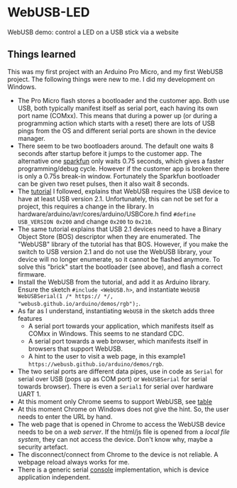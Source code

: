 # WebUSB-LED
WebUSB demo: control a LED on a USB stick via a website

## Things learned
This was my first project with an Arduino Pro Micro, and my first WebUSB project.
The following things were new to me. I did my development on Windows.

 * The Pro Micro flash stores a bootloader and the customer app.
   Both use USB, both typically manifest itself as serial port, each having its own port name (COMxx).
   This means that during a power up (or during a programming action which starts with a reset) there are lots of USB pings from the OS
   and different serial ports are shown in the device manager.
 * There seem to be two bootloaders around. The default one waits 8 seconds after startup before it jumps to the customer app. 
   The alternative one [sparkfun](https://learn.sparkfun.com/tutorials/pro-micro--fio-v3-hookup-guide/troubleshooting-and-faq) 
   only waits 0.75 seconds, which gives a faster programming/debug cycle. However if the customer app is broken there is only a 
   0.75s break-in window. Fortunately the Sparkfun bootloader can be given two reset pulses, then it also wait 8 seconds.
 * The [tutorial](https://github.com/webusb/arduino) I followed, explains that WebUSB requires the USB device to have 
   at least USB version 2.1. Unfortunately, this can not be set for a project, this requires a change in the library.
   In hardware/arduino/avr/cores/arduino/USBCore.h find `#define USB_VERSION 0x200` and change `0x200` to `0x210`.
 * The same tutorial explains that USB 2.1 devices need to have a Binary Object Store (BOS) descriptor when they are enumerated. 
   The "WebUSB" library of the tutorial has that BOS. However, if you make the switch to USB version 2.1 and do not use 
   the WebUSB library, your device will no longer enumerate, so it cannot be flashed anymore. To solve this "brick"
   start the bootloader (see above), and flash a correct firmware.
 * Install the WebUSB from the tutorial, and add it as Arduino library.
   Ensure the sketch `#include <WebUSB.h>`, and instantiate
   `WebUSB WebUSBSerial(1 /* https:// */, "webusb.github.io/arduino/demos/rgb");`.
 * As far as I understand, instantiating `WebUSB` in the sketch adds three features
   * A serial port towards your application, which manifests itself as COMxx in Windows. This seems to ne standard CDC.
   * A serial port towards a web browser, which manifests itself in browsers that support WebUSB.
   * A hint to the user to visit a web page, in this example1 `https://webusb.github.io/arduino/demos/rgb`.
 * The two serial ports are different data pipes, use in code as
   `Serial` for serial over USB (pops up as COM port) or `WebUSBSerial` for serial towards browser).
   There is even a `Serial1` for serial over hardware UART 1.
 * At this moment only Chrome seems to support WebUSB, see [table](https://caniuse.com/#feat=webusb)
 * At this moment Chrome on Windows does not give the hint.
   So, the user needs to enter the URL by hand.
 * The web page that is opened in Chrome to access the WebUSB device needs to be on a _web server_.
   If the html/js file is opened from a _local file system_, they can not access the device. 
   Don't know why, maybe a security artefact.
 * The disconnect/connect from Chrome to the device is not reliable. A webpage reload always works for me.
 * There is a generic serial [console](https://webusb.github.io/arduino/demos/console/) implementation, 
   which is device application independent.
   
 
 
 
